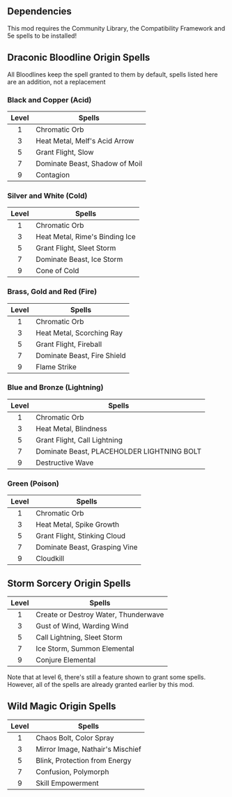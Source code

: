 ## Dependencies

This mod requires the Community Library, the Compatibility Framework and 5e spells to be installed!

## Draconic Bloodline Origin Spells

All Bloodlines keep the spell granted to them by default, spells listed here are an addition, not a replacement

### Black and Copper (Acid)

| Level | Spells                         |
|:-----:| ------------------------------ |
| 1     | Chromatic Orb |
| 3     | Heat Metal, Melf's Acid Arrow  |
| 5     | Grant Flight, Slow         |
| 7     | Dominate Beast, Shadow of Moil |
| 9     | Contagion |

### Silver and White (Cold)

| Level | Spells                         |
|:-----:| ------------------------------ |
| 1     | Chromatic Orb |
| 3     | Heat Metal, Rime's Binding Ice |
| 5     | Grant Flight, Sleet Storm      |
| 7     | Dominate Beast, Ice Storm |
| 9     | Cone of Cold |

### Brass, Gold and Red (Fire)

| Level | Spells                         |
|:-----:| ------------------------------ |
| 1     | Chromatic Orb |
| 3     | Heat Metal, Scorching Ray  |
| 5     | Grant Flight, Fireball         |
| 7     | Dominate Beast, Fire Shield |
| 9     | Flame Strike |

### Blue and Bronze (Lightning)

| Level | Spells                         |
|:-----:| ------------------------------ |
| 1     | Chromatic Orb |
| 3     | Heat Metal, Blindness  |
| 5     | Grant Flight, Call Lightning   |
| 7     | Dominate Beast, PLACEHOLDER LIGHTNING BOLT |
| 9     | Destructive Wave |

### Green (Poison)

| Level | Spells                         |
|:-----:| ------------------------------ |
| 1     | Chromatic Orb |
| 3     | Heat Metal, Spike Growth  |
| 5     | Grant Flight, Stinking Cloud  |
| 7     | Dominate Beast, Grasping Vine |
| 9     | Cloudkill |

## Storm Sorcery Origin Spells

| Level | Spells                               |
|:-----:| ------------------------------------ |
| 1     | Create or Destroy Water, Thunderwave |
| 3     | Gust of Wind, Warding Wind           |
| 5     | Call Lightning, Sleet Storm          |
| 7     | Ice Storm, Summon Elemental          |
| 9     | Conjure Elemental                    |

Note that at level 6, there's still a feature shown to grant some spells. However, all of the spells are already granted earlier by this mod.

## Wild Magic Origin Spells

| Level | Spells                           |
|:-----:| -------------------------------- |
| 1     | Chaos Bolt, Color Spray          |
| 3     | Mirror Image, Nathair's Mischief |
| 5     | Blink, Protection from Energy    |
| 7     | Confusion, Polymorph             |
| 9     | Skill Empowerment                |
